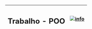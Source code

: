 <div align="center">


| <h2><strong>Trabalho - POO</h2></strong> | [![info](https://img.shields.io/badge/system'k-assignment__POO-646496)](https://github.com/lukaian-k/assignment_POO) |
|--|--|


</div>